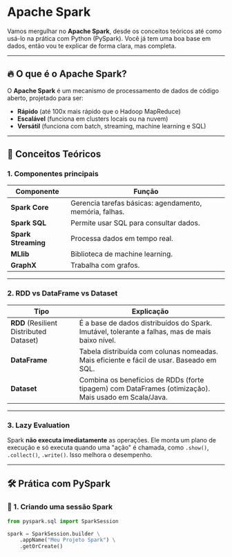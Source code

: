 # Apache Spark

Vamos mergulhar no **Apache Spark**, desde os conceitos teóricos até como usá-lo na prática com Python (PySpark). Você já tem uma boa base em dados, então vou te explicar de forma clara, mas completa.

---

## 🔥 O que é o Apache Spark?

O **Apache Spark** é um mecanismo de processamento de dados de código aberto, projetado para ser:

- **Rápido** (até 100x mais rápido que o Hadoop MapReduce)
- **Escalável** (funciona em clusters locais ou na nuvem)
- **Versátil** (funciona com batch, streaming, machine learning e SQL)

---

## 🧠 Conceitos Teóricos

### 1. **Componentes principais**

| Componente      | Função                                            |
| --------------- | ------------------------------------------------ |
| **Spark Core**  | Gerencia tarefas básicas: agendamento, memória, falhas. |
| **Spark SQL**   | Permite usar SQL para consultar dados.           |
| **Spark Streaming** | Processa dados em tempo real.                   |
| **MLlib**       | Biblioteca de machine learning.                   |
| **GraphX**      | Trabalha com grafos.                              |

---

### 2. **RDD vs DataFrame vs Dataset**

| Tipo                  | Explicação                                                                                 |
| --------------------- | ----------------------------------------------------------------------------------------- |
| **RDD** (Resilient Distributed Dataset) | É a base de dados distribuídos do Spark. Imutável, tolerante a falhas, mas de mais baixo nível. |
| **DataFrame**          | Tabela distribuída com colunas nomeadas. Mais eficiente e fácil de usar. Baseado em SQL.   |
| **Dataset**            | Combina os benefícios de RDDs (forte tipagem) com DataFrames (otimização). Mais usado em Scala/Java. |

---

### 3. **Lazy Evaluation**

Spark **não executa imediatamente** as operações. Ele monta um plano de execução e só executa quando uma "ação" é chamada, como `.show()`, `.collect()`, `.write()`. Isso melhora o desempenho.

---

## 🛠️ Prática com PySpark

### 🧱 1. Criando uma sessão Spark

```python
from pyspark.sql import SparkSession

spark = SparkSession.builder \
    .appName("Meu Projeto Spark") \
    .getOrCreate()
